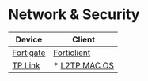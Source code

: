 # Network & Security

| Device | Client |
|--------|--------|
| [Fortigate](./fortigate/Port%20Forwarding.md) | [Forticlient](./Forticlient/Install_FortiClient_Ubuntu.md) |
| [TP Link](./Tp-Link%20VPN%20Router/tplink.md) | * [L2TP MAC OS]() |
